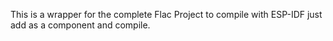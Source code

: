 This is a wrapper for the complete Flac Project to compile with ESP-IDF
just add as a component and compile.

